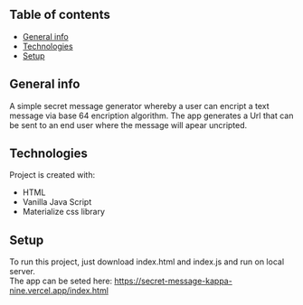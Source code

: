 ## Table of contents
* [General info](#general-info)
* [Technologies](#technologies)
* [Setup](#setup)

## General info
A simple secret message generator whereby a user can encript a text message via base 64 encription algorithm. The app generates a Url that can be sent to an end user where the message will apear uncripted.
	
## Technologies
Project is created with:
* HTML
* Vanilla Java Script
* Materialize css library
	
## Setup
To run this project, just download index.html and index.js and run on local server. <br>
The app can be seted here: https://secret-message-kappa-nine.vercel.app/index.html
